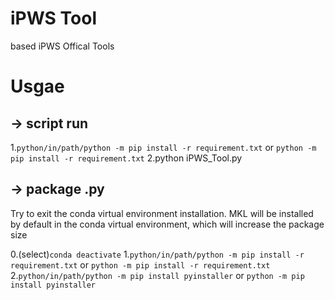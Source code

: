# iPWS Tool
based iPWS Offical Tools

# Usgae
## -> script  run
1.```python/in/path/python -m pip install -r requirement.txt```
 or
 ```python -m pip install -r requirement.txt```
2.python iPWS_Tool.py

## -> package  .py
Try to exit the conda virtual environment installation. MKL will be installed by default in the conda virtual environment, which will increase the package size

0.(select)```conda deactivate```
1.```python/in/path/python -m pip install -r requirement.txt```
or
 ```python -m pip install -r requirement.txt```
2.```python/in/path/python -m pip install pyinstaller```
or
 ```python -m pip install pyinstaller```


